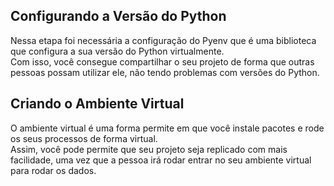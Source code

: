 ## Configurando a Versão do Python

Nessa etapa foi necessária a configuração do Pyenv que é uma biblioteca que configura a sua versão do Python virtualmente.   
Com isso, você consegue compartilhar o seu projeto de forma que outras pessoas possam utilizar ele, não tendo problemas com versões do Python.

## Criando o Ambiente Virtual

O ambiente virtual é uma forma permite em que você instale pacotes e rode os seus processos de forma virtual.   
Assim, você pode permite que seu projeto seja replicado com mais facilidade, uma vez que a pessoa irá rodar entrar no seu ambiente virtual para rodar os dados.

